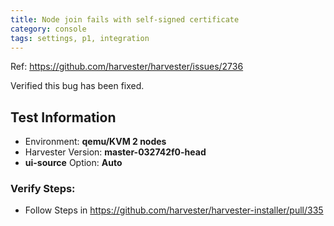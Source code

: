 ```yaml
---
title: Node join fails with self-signed certificate
category: console
tags: settings, p1, integration
---
```

Ref: https://github.com/harvester/harvester/issues/2736

Verified this bug has been fixed.


Test Information
----
* Environment: **qemu/KVM 2 nodes**
* Harvester Version: **master-032742f0-head**
* **ui-source** Option: **Auto**

### Verify Steps:
- Follow Steps in https://github.com/harvester/harvester-installer/pull/335
